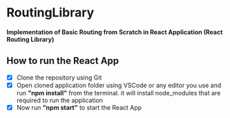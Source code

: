 # RoutingLibrary

#### Implementation of Basic Routing from Scratch in React Application (React Routing Library)


## How to run the React App
- [x] Clone the repository using Git
- [x] Open cloned application folder using VSCode or any editor you use and run **"npm install"** from the terminal. it will install node_modules that are required to run the application
- [x] Now run **"npm start"** to start the React App
